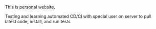 This is personal website.

Testing and learning automated CD/CI with special user on server to pull latest code, install, and run tests 